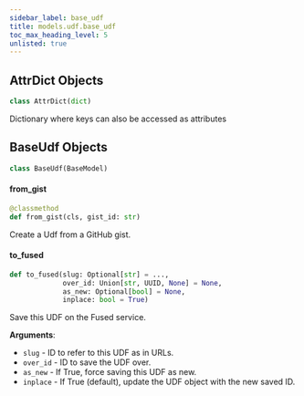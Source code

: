 ```yaml
---
sidebar_label: base_udf
title: models.udf.base_udf
toc_max_heading_level: 5
unlisted: true
---
```


## AttrDict Objects

```python
class AttrDict(dict)
```

Dictionary where keys can also be accessed as attributes

## BaseUdf Objects

```python
class BaseUdf(BaseModel)
```

#### from\_gist

```python
@classmethod
def from_gist(cls, gist_id: str)
```

Create a Udf from a GitHub gist.

#### to\_fused

```python
def to_fused(slug: Optional[str] = ...,
             over_id: Union[str, UUID, None] = None,
             as_new: Optional[bool] = None,
             inplace: bool = True)
```

Save this UDF on the Fused service.

**Arguments**:

- `slug` - ID to refer to this UDF as in URLs.
- `over_id` - ID to save the UDF over.
- `as_new` - If True, force saving this UDF as new.
- `inplace` - If True (default), update the UDF object with the new saved ID.

